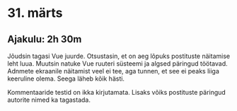 # 31. märts
## Ajakulu: 2h 30m
Jõudsin tagasi Vue juurde. Otsustasin, et on aeg lõpuks postituste näitamise leht luua. Muutsin natuke Vue ruuteri süsteemi ja algsed päringud töötavad. Adnmete ekraanile näitamist veel ei tee, aga tunnen, et see ei peaks liiga keeruline olema. Seega läheb kõik hästi. 

Kommentaaride testid on ikka kirjutamata. Lisaks võiks postituste päringud autorite nimed ka tagastada.
